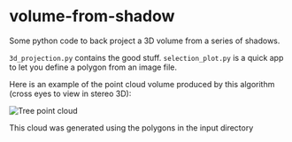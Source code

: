 volume-from-shadow
==================

Some python code to back project a 3D volume from a series of shadows.

`3d_projection.py` contains the good stuff. `selection_plot.py` is a quick
app to let you define a polygon from an image file.

Here is an example of the point cloud volume produced by this algorithm (cross eyes to view in stereo 3D):

![Tree point cloud](https://github.com/jminardi/volume-from-shadow/blob/master/generated-GIFs/med.gif?raw=true)

This cloud was generated using the polygons in the input directory
